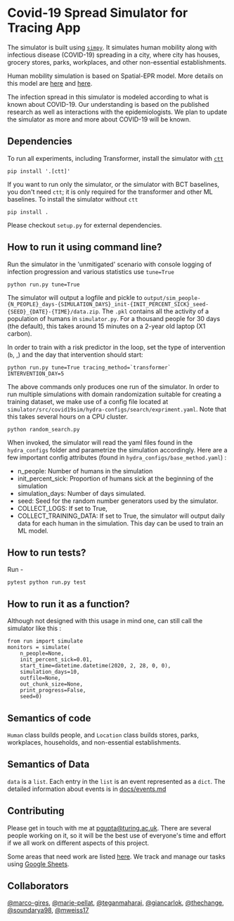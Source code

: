 # Covid-19 Spread Simulator for Tracing App

The simulator is built using [`simpy`](!https://simpy.readthedocs.io/en/latest/simpy_intro/index.html).
It simulates human mobility along with infectious disease (COVID-19) spreading in a city, where city has houses, grocery stores, parks, workplaces, and other non-essential establishments.

Human mobility simulation is based on Spatial-EPR model. More details on this model are [here](https://www.nature.com/articles/ncomms9166) and [here](https://www.nature.com/articles/nphys1760).

The infection spread in this simulator is modeled according to what is known about COVID-19.
Our understanding is based on the published research as well as interactions with the epidemiologists.
We plan to update the simulator as more and more about COVID-19 will be known.


## Dependencies

To run all experiments, including Transformer, install the simulator with [`ctt`](https://github.com/covi-canada/machine-learning)
```
pip install '.[ctt]'
```


If you want to run only the simulator, or the simulator with BCT baselines, you don't need `ctt`; it is only required for the transformer and other ML baselines. To install the simulator without `ctt`
```
pip install .
```

Please checkout `setup.py` for external dependencies.

## How to run it using command line?
Run the simulator in the 'unmitigated' scenario with console logging of infection progression and various statistics use `tune=True`
```
python run.py tune=True 
```

The simulator will output a logfile and pickle to `output/sim_people-{N_PEOPLE}_days-{SIMULATION_DAYS}_init-{INIT_PERCENT_SICK}_seed-{SEED}_{DATE}-{TIME}/data.zip`. The `.pkl` contains all the activity of a population of humans in `simulator.py`. For a thousand people for 30 days (the default), this takes around 15 minutes on a 2-year old laptop (X1 carbon).

In order to train with a risk predictor in the loop, set the type of intervention (`b`, ,)  and the day that intervention should start:

```
python run.py tune=True tracing_method=`transformer` INTERVENTION_DAY=5
```

The above commands only produces one run of the simulator. In order to run multiple simulations with domain randomization suitable for creating a training dataset, we make use of a config file located at `simulator/src/covid19sim/hydra-configs/search/expriment.yaml`. Note that this takes several hours on a CPU cluster.

```
python random_search.py
```

When invoked, the simulator will read the yaml files found in the `hydra_configs` folder and parametrize the simulation accordingly. Here are a few important config attributes (found in `hydra_configs/base_method.yaml`) :
- n_people: Number of humans in the simulation
- init_percent_sick: Proportion of humans sick at the beginning of the simulation
- simulation_days: Number of days simulated.
- seed: Seed for the random number generators used by the simulator.
- COLLECT_LOGS: If set to True, 
- COLLECT_TRAINING_DATA: If set to True, the simulator will output daily data for each human in the simulation. This day can be used to train an ML model.


## How to run tests?
Run -
```
pytest python run.py test
```


## How to run it as a function?
Although not designed with this usage in mind one, can still call the simulator like this :
```
from run import simulate
monitors = simulate(
    n_people=None,
    init_percent_sick=0.01,
    start_time=datetime.datetime(2020, 2, 28, 0, 0),
    simulation_days=10,
    outfile=None,
    out_chunk_size=None,
    print_progress=False,
    seed=0)
```

## Semantics of code
`Human` class builds people, and `Location` class builds stores, parks, workplaces, households, and non-essential establishments.

## Semantics of Data
`data` is a `list`. Each entry in the `list` is an event represented as a `dict`.
The detailed information about events is in [docs/events.md](docs/src/notes/events.md)

## Contributing
Please get in touch with me at [pgupta@turing.ac.uk](pgupta@turing.ac.uk). There are several people working on it, so it will be the best use of everyone's time and effort if we all work on different aspects of this project.

Some areas that need work are listed [here](docs/src/notes/CONTRIBUTING.md). We track and manage our tasks using [Google Sheets](https://docs.google.com/spreadsheets/d/11t1T66AAVeR6P341nZYP1qwLdvhCkU_EwFwUkyLziLQ/edit?usp=sharing).

## Collaborators
[@marco-gires](https://github.com/marco-gires), [@marie-pellat](https://github.com/mariepellat), [@teganmaharaj](https://github.com/teganmaharaj), [@giancarlok](https://github.com/giancarlok), [@thechange](https://github.com/thechange), [@soundarya98](https://github.com/soundarya98), [@mweiss17](https://github.com/mweiss17)
